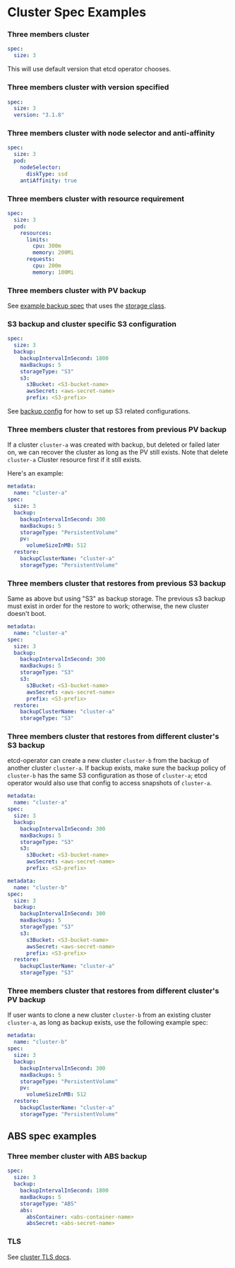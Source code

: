 # Cluster Spec Examples

### Three members cluster

```yaml
spec:
  size: 3
```

This will use default version that etcd operator chooses.

### Three members cluster with version specified

```yaml
spec:
  size: 3
  version: "3.1.8"
```

### Three members cluster with node selector and anti-affinity

```yaml
spec:
  size: 3
  pod:
    nodeSelector:
      diskType: ssd
    antiAffinity: true
```

### Three members cluster with resource requirement

```yaml
spec:
  size: 3
  pod:
    resources:
      limits:
        cpu: 300m
        memory: 200Mi
      requests:
        cpu: 200m
        memory: 100Mi
```

### Three members cluster with PV backup

See [example backup spec](../../example/example-etcd-cluster-with-backup.yaml) that uses the [storage class](../../example/example-storage-class-gce-pd.yaml).

### S3 backup and cluster specific S3 configuration

```yaml
spec:
  size: 3
  backup:
    backupIntervalInSecond: 1800
    maxBackups: 5
    storageType: "S3"
    s3:
      s3Bucket: <S3-bucket-name>
      awsSecret: <aws-secret-name>
      prefix: <S3-prefix>
```

See [backup config](./backup_config.md) for how to set up S3 related configurations.

### Three members cluster that restores from previous PV backup

If a cluster `cluster-a` was created with backup, but deleted or failed later on,
we can recover the cluster as long as the PV still exists.
Note that delete `cluster-a` Cluster resource first if it still exists.

Here's an example:

```yaml
metadata:
  name: "cluster-a"
spec:
  size: 3
  backup:
    backupIntervalInSecond: 300
    maxBackups: 5
    storageType: "PersistentVolume"
    pv:
      volumeSizeInMB: 512
  restore:
    backupClusterName: "cluster-a"
    storageType: "PersistentVolume"
```

### Three members cluster that restores from previous S3 backup

Same as above but using "S3" as backup storage. The previous s3 backup must exist 
in order for the restore to work; otherwise, the new cluster doesn't boot.

```yaml
metadata:
  name: "cluster-a"
spec:
  size: 3
  backup:
    backupIntervalInSecond: 300
    maxBackups: 5
    storageType: "S3"
    s3:
      s3Bucket: <S3-bucket-name>
      awsSecret: <aws-secret-name>
      prefix: <S3-prefix>
  restore:
    backupClusterName: "cluster-a"
    storageType: "S3"
```

### Three members cluster that restores from different cluster's S3 backup

etcd-operator can create a new cluster `cluster-b` from the backup of another cluster `cluster-a`. If backup exists, make sure the backup policy of `cluster-b` has the same S3 configuration as those of `cluster-a`; etcd operator would also use that config to access snapshots of `cluster-a`.

```yaml
metadata:
  name: "cluster-a"
spec:
  size: 3
  backup:
    backupIntervalInSecond: 300
    maxBackups: 5
    storageType: "S3"
    s3:
      s3Bucket: <S3-bucket-name>
      awsSecret: <aws-secret-name>
      prefix: <S3-prefix>
```

```yaml
metadata:
  name: "cluster-b"
spec:
  size: 3
  backup:
    backupIntervalInSecond: 300
    maxBackups: 5
    storageType: "S3"
    s3:
      s3Bucket: <S3-bucket-name>
      awsSecret: <aws-secret-name>
      prefix: <S3-prefix>
  restore:
    backupClusterName: "cluster-a"
    storageType: "S3"
```


### Three members cluster that restores from different cluster's PV backup

If user wants to clone a new cluster `cluster-b` from an existing cluster `cluster-a`,
as long as backup exists, use the following example spec:

```yaml
metadata:
  name: "cluster-b"
spec:
  size: 3
  backup:
    backupIntervalInSecond: 300
    maxBackups: 5
    storageType: "PersistentVolume"
    pv:
      volumeSizeInMB: 512
  restore:
    backupClusterName: "cluster-a"
    storageType: "PersistentVolume"
```

## ABS spec examples

### Three member cluster with ABS backup

```yaml
spec:
  size: 3
  backup:
    backupIntervalInSecond: 1800
    maxBackups: 5
    storageType: "ABS"
    abs:
      absContainer: <abs-container-name>
      absSecret: <abs-secret-name>
```

### TLS

See [cluster TLS docs](./cluster_tls.md).
